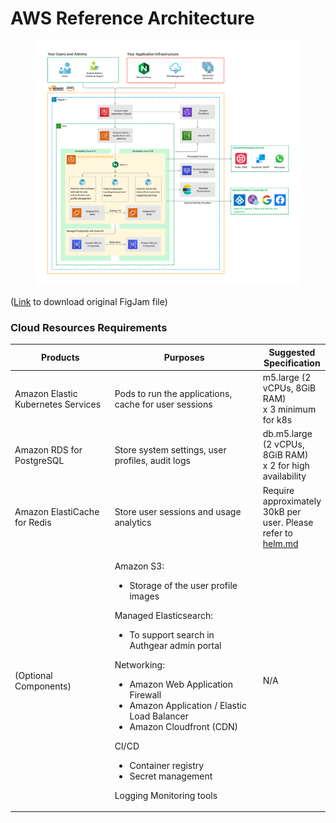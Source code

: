 # AWS Reference Architecture

<figure><img src="../../.gitbook/assets/authgear-infra-aws.png" alt=""><figcaption></figcaption></figure>

([Link](https://oursky.notion.site/Authgear-Reference-Architecture-Public-Page-099f15d621784f9299c86a6dcf55bade) to download original FigJam file)

### Cloud Resources Requirements

<table data-full-width="false"><thead><tr><th width="188">Products</th><th width="309">Purposes</th><th>Suggested Specification</th></tr></thead><tbody><tr><td>Amazon Elastic Kubernetes Services</td><td>Pods to run the applications, cache for user sessions</td><td>m5.large (2 vCPUs, 8GiB RAM)<br>x 3 minimum for k8s</td></tr><tr><td>Amazon RDS for PostgreSQL</td><td>Store system settings, user profiles, audit logs</td><td>db.m5.large (2 vCPUs, 8GiB RAM)<br>x 2 for high availability</td></tr><tr><td>Amazon ElastiCache for Redis</td><td>Store user sessions and usage analytics</td><td>Require approximately 30kB per user. Please refer to <a data-mention href="../production-deployment/helm.md">helm.md</a></td></tr><tr><td>(Optional Components)</td><td><p>Amazon S3:</p><ul><li>Storage of the user profile images</li></ul><p>Managed Elasticsearch:</p><ul><li>To support search in Authgear admin portal</li></ul><p>Networking:</p><ul><li>Amazon Web Application Firewall</li><li>Amazon Application / Elastic Load Balancer</li><li>Amazon Cloudfront (CDN)</li></ul><p>CI/CD</p><ul><li>Container registry</li><li>Secret management</li></ul><p>Logging Monitoring tools</p></td><td>N/A</td></tr></tbody></table>
